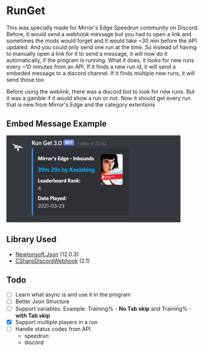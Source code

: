 # RunGet
This was specially made for Mirror's Edge Speedrun community on Discord. Before, it would send a webhook message but you had to open a link and sometimes the mods would forget and it would take ~30 min before the API updated. And you could only send one run at the time. So instead of having to manually open a link for it to send a message, it will now do it automatically, if the program is running. What it does, it looks for new runs every ~10 minutes from an API. If it finds a new run id, it will send a embeded message to a discord channel. If it finds multiple new runs, it will send those too

Before using the weblink, there was a discord bot to look for new runs. But it was a gamble if it would show a run or not. Now it should get every run that is new from Mirror's Edge and the category extentions

## Embed Message Example
![](https://raw.githubusercontent.com/Toyro98/RunGet/main/ConsoleApi/Image/EmbedExample.png)

## Library Used
- [Newtonsoft.Json](https://github.com/JamesNK/Newtonsoft.Json) (12.0.3)
- [CSharpDiscordWebhook](https://github.com/N4T4NM/CSharpDiscordWebhook) (2.1)

## Todo
- [ ] Learn what async is and use it in the program
- [ ] Better Json Structure
- [ ] Support variables. Example: Training% - **No Tab skip** and Training% - **with Tab skip**
- [x] Support multiple players in a run
- [ ] Handle status codes from API
  - speedrun
  - discord